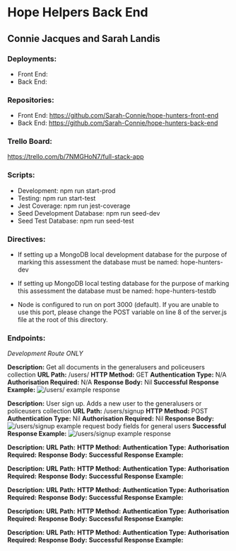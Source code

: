 # Hope Helpers Back End

## Connie Jacques and Sarah Landis

### Deployments:

- Front End:
- Back End:

### Repositories: 

- Front End: https://github.com/Sarah-Connie/hope-hunters-front-end
- Back End: https://github.com/Sarah-Connie/hope-hunters-back-end

### Trello Board:

https://trello.com/b/7NMGHoN7/full-stack-app

### Scripts: 

- Development: npm run start-prod
- Testing: npm run start-test
- Jest Coverage: npm run jest-coverage
- Seed Development Database: npm run seed-dev
- Seed Test Database: npm run seed-test 

### Directives: 

- If setting up a MongoDB local development database for the purpose of marking this assessment the database must be named: hope-hunters-dev
- If setting up MongoDB local testing database for the purpose of marking this assessment the database must be named: hope-hunters-testdb

- Node is configured to run on port 3000 (default). If you are unable to use this port, please change the POST variable on line 8 of the server.js file at the root of this directory. 

### Endpoints:

*Development Route ONLY*

**Description:** Get all documents in the generalusers and policeusers collection
**URL Path:** /users/
**HTTP Method:** GET
**Authentication Type:** N/A
**Authorisation Required:** N/A
**Response Body:** Nil
**Successful Response Example:**
![/users/ example response]('./assets/route_examples/get_all_users.png')

**Description:** User sign up. Adds a new user to the generalusers or policeusers collection
**URL Path:** /users/signup
**HTTP Method:** POST
**Authentication Type:** Nil
**Authorisation Required:** Nil
**Response Body:** 
![/users/signup example request body fields for general users]('./assets/route_examples/user_signup_request.png)
**Successful Response Example:**
![/users/signup example response]('./assets/route_examples/users_signup_response.png)


**Description:**
**URL Path:**
**HTTP Method:**
**Authentication Type:**
**Authorisation Required:**
**Response Body:**
**Successful Response Example:**


**Description:**
**URL Path:**
**HTTP Method:**
**Authentication Type:**
**Authorisation Required:**
**Response Body:**
**Successful Response Example:**

**Description:**
**URL Path:**
**HTTP Method:**
**Authentication Type:**
**Authorisation Required:**
**Response Body:**
**Successful Response Example:**

**Description:**
**URL Path:**
**HTTP Method:**
**Authentication Type:**
**Authorisation Required:**
**Response Body:**
**Successful Response Example:**

**Description:**
**URL Path:**
**HTTP Method:**
**Authentication Type:**
**Authorisation Required:**
**Response Body:**
**Successful Response Example:**
